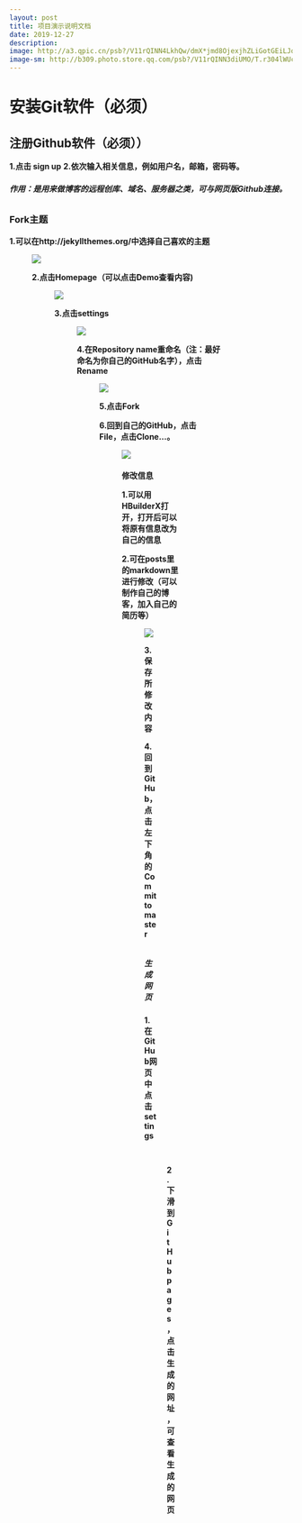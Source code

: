```yaml
---
layout: post
title: 项目演示说明文档
date: 2019-12-27
description:
image: http://a3.qpic.cn/psb?/V11rQINN4LkhQw/dmX*jmd8OjexjhZLiGotGEiLJofFPrjlypjlZUFBdCo!/m/dL4AAAAAAAAAnull&bo=IAMgAyADIAMRCT4!&rf=photolist&t=5
image-sm: http://b309.photo.store.qq.com/psb?/V11rQINN3diUMO/T.r304lWUcSWDmXu.0ENve.mWX6cBjqt2u96iDgiVe0!/m/dDUBAAAAAAAAnull&bo=gAc4BAAAAAARB4s!&rf=photolist&t=5
---
```


<h1>安装Git软件（必须）</h1>

<h2>注册Github软件（必须））</h2>

**1.点击 sign up**
**2.依次输入相关信息，例如用户名，邮箱，密码等。**

###### **作用：是用来做博客的远程创库、域名、服务器之类，可与网页版Github连接。**

<h3>Fork主题</h3>

**1.可以在http://jekyllthemes.org/中选择自己喜欢的主题**

<figure>
  <img src="C:\Users\ss\Desktop\picture\-7486caad2c55933c.png"/>

**2.点击Homepage（可以点击Demo查看内容)**

<figure>

<img src="C:\Users\ss\Desktop\picture\IMG_20191223_114621.jpg"/>

**3.点击settings**

<figure>

<img src="C:\Users\ss\Desktop\picture\IMG_20191223_114644.jpg"/>

**4.在Repository name重命名（注：最好命名为你自己的GitHub名字），点击Rename**

<figure>

<img src="C:\Users\ss\Desktop\picture\IMG_20191223_114744.jpg"/>

**5.点击Fork**

**6.回到自己的GitHub，点击File，点击Clone...。**

<figure>

<img src="C:\Users\ss\Desktop\picture\IMG_20191223_114656.jpg"/>



<h4>修改信息</h>

**1.可以用HBuilderX打开，打开后可以将原有信息改为自己的信息**

**2.可在posts里的markdown里进行修改（可以制作自己的博客，加入自己的简历等）**

<figure>

<img src="C:\Users\ss\Desktop\picture\IMG_20191223_114712.jpg"/>

**3.保存所修改内容**

**4.回到GitHub，点击左下角的Commit to master**

###### 

<h5>生成网页</h5>

**1.在GitHub网页中点击settings**

<figure>

<img src="C:\Users\ss\Desktop\picture\IMG_20191223_114727.jpg"/>

**2.下滑到GitHub pages，点击生成的网址，可查看生成的网页**

<figure>

<img src="C:\Users\ss\Desktop\picture\IMG_20191223_114757.jpg"/>






